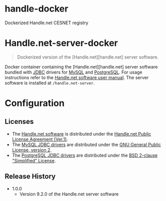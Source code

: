 # handle-docker
Dockerized Handle.net CESNET registry

# Handle.net-server-docker

> Dockerized version of the [Handle.net][handle.net] server software.

Docker container containing the [Handle.net][handle.net] server software bundled
with [JDBC](http://www.oracle.com/technetwork/java/javase/jdbc/index.html)
drivers for [MySQL](https://www.mysql.com/) and
[PostgreSQL](https://www.postgresql.org/). For usage instructions refer to the
[Handle.net software user manual](
https://www.handle.net/tech_manual/HN_Tech_Manual_8.pdf). The server software
is installed at ```/handle.net-server```.

# Configuration



## Licenses

* The [Handle.net software](https://handle.net/download_hnr.html)
is distributed under the
[Handle.net Public License Agreement (Ver.1)](
https://www.handle.net/HNRj/HNR-8-License.pdf).
* The [MySQL JDBC drivers](https://dev.mysql.com/downloads/connector/j/)
are distributed under the
[GNU General Public License, version 2](
https://www.gnu.org/licenses/old-licenses/gpl-2.0.html).
* The [PostgreSQL JDBC drivers](https://jdbc.postgresql.org/)
are distributed under the
[BSD 2-clause "Simplified" License](
https://jdbc.postgresql.org/about/license.html).

## Release History

* 1.0.0
    * Version 9.2.0 of the Handle.net server software

